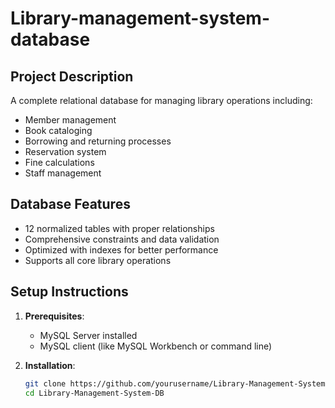 # Library-management-system-database

## Project Description
A complete relational database for managing library operations including:
- Member management
- Book cataloging
- Borrowing and returning processes
- Reservation system
- Fine calculations
- Staff management

## Database Features
- 12 normalized tables with proper relationships
- Comprehensive constraints and data validation
- Optimized with indexes for better performance
- Supports all core library operations

## Setup Instructions

1. **Prerequisites**:
   - MySQL Server installed
   - MySQL client (like MySQL Workbench or command line)

2. **Installation**:
   ```bash
   git clone https://github.com/yourusername/Library-Management-System-DB.git
   cd Library-Management-System-DB
